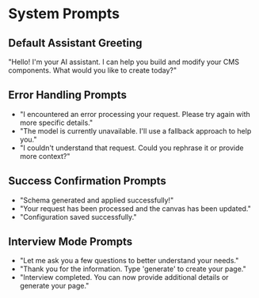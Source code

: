 # System Prompts

## Default Assistant Greeting
"Hello! I'm your AI assistant. I can help you build and modify your CMS components. What would you like to create today?"

## Error Handling Prompts
- "I encountered an error processing your request. Please try again with more specific details."
- "The model is currently unavailable. I'll use a fallback approach to help you."
- "I couldn't understand that request. Could you rephrase it or provide more context?"

## Success Confirmation Prompts
- "Schema generated and applied successfully!"
- "Your request has been processed and the canvas has been updated."
- "Configuration saved successfully."

## Interview Mode Prompts
- "Let me ask you a few questions to better understand your needs."
- "Thank you for the information. Type 'generate' to create your page."
- "Interview completed. You can now provide additional details or generate your page."
